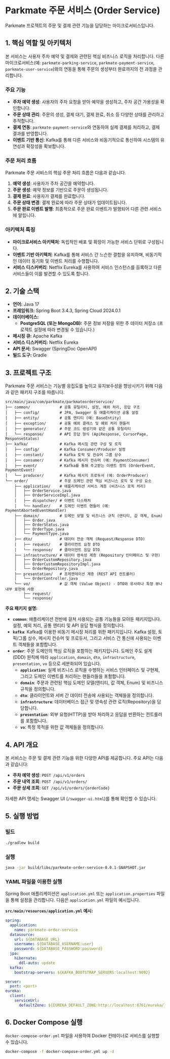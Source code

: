 # Parkmate 주문 서비스 (Order Service)

Parkmate 프로젝트의 주문 및 결제 관련 기능을 담당하는 마이크로서비스입니다.

## 1. 핵심 역할 및 아키텍처

본 서비스는 사용자 주차 예약 및 결제와 관련된 핵심 비즈니스 로직을 처리합니다. 다른 마이크로서비스(예: `parkmate-parking-service`, `parkmate-payment-service`, `parkmate-user-service`)와의 연동을 통해 주문의 생성부터 완료까지의 전 과정을 관리합니다.

### 주요 기능

-   **주차 예약 생성**: 사용자의 주차 요청을 받아 예약을 생성하고, 주차 공간 가용성을 확인합니다.
-   **주문 상태 관리**: 주문의 생성, 결제 대기, 결제 완료, 취소 등 다양한 상태를 관리하고 추적합니다.
-   **결제 연동**: `parkmate-payment-service`와 연동하여 실제 결제를 처리하고, 결제 결과를 반영합니다.
-   **이벤트 기반 통신**: Kafka를 통해 다른 서비스와 비동기적으로 통신하여 시스템의 유연성과 확장성을 확보합니다.

### 주문 처리 흐름

Parkmate 주문 서비스의 핵심 주문 처리 흐름은 다음과 같습니다.

1.  **예약 생성**: 사용자가 주차 공간을 예약합니다.
2.  **주문 생성**: 예약 정보를 기반으로 주문이 생성됩니다.
3.  **결제 완료**: 사용자가 결제를 완료합니다.
4.  **주문 상태 변경**: 결제 완료에 따라 주문 상태가 업데이트됩니다.
5.  **주문 완료 이벤트 발행**: 최종적으로 주문 완료 이벤트가 발행되어 다른 관련 서비스에 알립니다.

### 아키텍처 특징

-   **마이크로서비스 아키텍처**: 독립적인 배포 및 확장이 가능한 서비스 단위로 구성됩니다.
-   **이벤트 기반 아키텍처**: Kafka를 통해 서비스 간 느슨한 결합을 유지하며, 비동기적인 데이터 동기화 및 이벤트 처리를 수행합니다.
-   **서비스 디스커버리**: Netflix Eureka를 사용하여 서비스 인스턴스를 등록하고 다른 서비스들이 이를 발견할 수 있도록 합니다.

## 2. 기술 스택

-   **언어:** Java 17
-   **프레임워크:** Spring Boot 3.4.3, Spring Cloud 2024.0.1
-   **데이터베이스:**
    -   **PostgreSQL (또는 MongoDB):** 주문 정보 저장을 위한 주 데이터 저장소 (프로젝트 설정에 따라 변경될 수 있습니다.)
-   **메시징 큐:** Apache Kafka
-   **서비스 디스커버리:** Netflix Eureka
-   **API 문서:** Swagger (SpringDoc OpenAPI)
-   **빌드 도구:** Gradle

## 3. 프로젝트 구조

Parkmate 주문 서비스는 기능별 응집도를 높이고 유지보수성을 향상시키기 위해 다음과 같은 패키지 구조를 따릅니다.

```
src/main/java/com/parkmate/parkmateorderservice/
├── common/             # 공통 유틸리티, 설정, 예외 처리, 응답 구조
│   ├── config/         # JPA, Swagger 등 애플리케이션 공통 설정
│   ├── entity/         # 공통 엔티티 (예: BaseEntity)
│   ├── exception/      # 공통 예외 클래스 및 예외 처리 핸들러
│   ├── generator/      # 주문 코드 생성기와 같은 공통 유틸리티
│   └── response/       # API 응답 형식 (ApiResponse, CursorPage, ResponseStatus)
├── kafka/              # Kafka 메시징 관련 구성 및 로직
│   ├── config/         # Kafka Consumer/Producer 설정
│   ├── constant/       # Kafka 토픽 및 컨슈머 그룹 상수
│   ├── consumer/       # Kafka 메시지 컨슈머 (예: PaymentConsumer)
│   ├── event/          # Kafka를 통해 주고받는 이벤트 정의 (OrderEvent, PaymentEvent)
│   └── producer/       # Kafka 메시지 프로듀서 (예: OrderProducer)
└── order/              # 주문 도메인 관련 핵심 비즈니스 로직 및 구성 요소
    ├── application/    # 애플리케이션 서비스 계층 (비즈니스 로직 처리)
    │   ├── OrderService.java
    │   ├── OrderServiceImpl.java
    │   ├── dispatcher/ # 이벤트 디스패처
    │   └── handler/    # 도메인 이벤트 핸들러 (예: PaymentAbortedEventHandler)
    ├── domain/         # 도메인 모델 및 비즈니스 규칙 (엔티티, 값 객체, Enum)
    │   ├── Order.java
    │   ├── OrderStatus.java
    │   ├── OrderType.java
    │   └── PaymentType.java
    ├── dto/            # 데이터 전송 객체 (Request/Response DTO)
    │   ├── request/    # 클라이언트 요청 DTO
    │   └── response/   # 클라이언트 응답 DTO
    ├── infrastructure/ # 데이터 영속성 계층 (Repository 인터페이스 및 구현)
    │   ├── OrderCustomRepository.java
    │   ├── OrderCustomRepositoryImpl.java
    │   └── OrderRepository.java
    ├── presentation/   # 프레젠테이션 계층 (REST API 컨트롤러)
    │   └── OrderController.java
    └── vo/             # 값 객체 (Value Object) - DTO와 유사하나 특정 뷰나 내부 표현에 사용
        ├── request/
        └── response/
```

**주요 패키지 설명:**

*   **`common`**: 애플리케이션 전반에 걸쳐 사용되는 공통 기능들을 모아둔 패키지입니다. 설정, 예외 처리, 공통 엔티티 및 API 응답 형식을 정의합니다.
*   **`kafka`**: Kafka를 이용한 비동기 메시징 처리를 위한 패키지입니다. Kafka 설정, 토픽/그룹 상수, 메시지 컨슈머 및 프로듀서, 그리고 서비스 간 통신에 사용되는 이벤트 객체들을 포함합니다.
*   **`order`**: 주문 도메인의 핵심 로직을 포함하는 패키지입니다. 도메인 주도 설계(DDD) 원칙에 따라 `application`, `domain`, `dto`, `infrastructure`, `presentation`, `vo` 등으로 세분화되어 있습니다.
    *   **`application`**: 실제 비즈니스 로직을 수행하는 서비스 인터페이스 및 구현체, 그리고 도메인 이벤트를 처리하는 핸들러들을 포함합니다.
    *   **`domain`**: 주문과 관련된 핵심 도메인 모델(엔티티, 값 객체, Enum) 및 비즈니스 규칙을 정의합니다.
    *   **`dto`**: 클라이언트와 서버 간 데이터 전송에 사용되는 객체들을 정의합니다.
    *   **`infrastructure`**: 데이터베이스 접근 및 영속성 관련 로직(Repository)을 담당합니다.
    *   **`presentation`**: 외부 요청(HTTP)을 받아 처리하고 응답을 반환하는 컨트롤러를 포함합니다.
    *   **`vo`**: 특정 목적을 위한 값 객체들을 정의합니다.

## 4. API 개요

본 서비스는 주문 및 결제 관련 기능을 위한 다양한 API를 제공합니다. 주요 API는 다음과 같습니다:

-   **주차 예약 생성**: `POST /api/v1/orders`
-   **주문 내역 조회**: `POST /api/v1/orders/`
-   **주문 상세 조회**: `GET /api/v1/orders/{orderCode}`

자세한 API 명세는 Swagger UI (`/swagger-ui.html`)를 통해 확인할 수 있습니다.

## 5. 실행 방법

### 빌드

```bash
./gradlew build
```

### 실행

```bash
java -jar build/libs/parkmate-order-service-0.0.1-SNAPSHOT.jar
```

### YAML 파일을 이용한 실행

Spring Boot 애플리케이션은 `application.yml` 또는 `application.properties` 파일을 통해 설정을 관리합니다. 다음은 `application.yml` 파일의 예시입니다.

**`src/main/resources/application.yml` 예시:**

```yaml
spring:
  application:
    name: parkmate-order-service
  datasource:
    url: ${DATABASE_URL}
    username: ${DATABASE_USERNAME:user}
    password: ${DATABASE_PASSWORD:password}
  jpa:
    hibernate:
      ddl-auto: update
  kafka:
    bootstrap-servers: ${KAFKA_BOOTSTRAP_SERVERS:localhost:9092}

server:
  port: <port>
eureka:
  client:
    serviceUrl:
      defaultZone: ${EUREKA_DEFAULT_ZONE:http://localhost:8761/eureka/}
```

## 6. Docker Compose 실행

`docker-compose-order.yml` 파일을 사용하여 Docker 컨테이너로 서비스를 실행할 수 있습니다.

```bash
docker-compose -f docker-compose-order.yml up -d
```